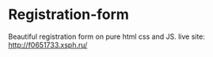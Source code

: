# Registration-form
 Beautiful registration form on pure html css and JS.
live site: <a target="__blank">http://f0651733.xsph.ru/</a>
